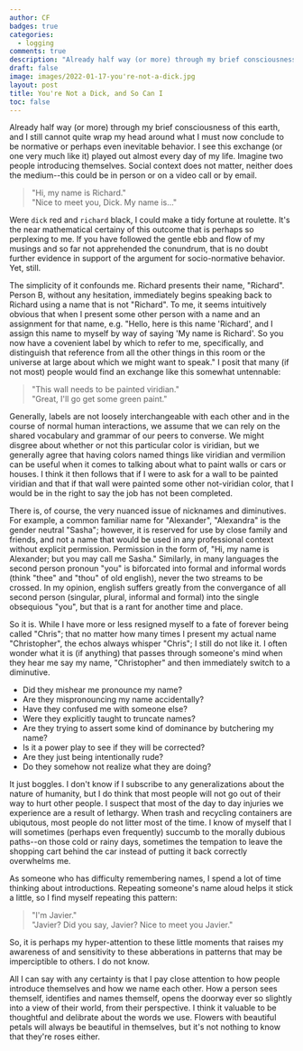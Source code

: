 ```yaml
---
author: CF
badges: true
categories:
  - logging
comments: true
description: "Already half way (or more) through my brief consciousness of this earth, and I still cannot quite wrap my head around what I must now conclude to be normative or perhaps even inevitable behavior..."
draft: false
image: images/2022-01-17-you're-not-a-dick.jpg
layout: post
title: You're Not a Dick, and So Can I
toc: false
---
```


Already half way (or more) through my brief consciousness of this earth, and I still cannot quite wrap my head around what I must now conclude to be normative or perhaps even inevitable behavior. I see this exchange (or one very much like it) played out almost every day of my life. Imagine two people introducing themselves. Social context does not matter, neither does the medium--this could be in person or on a video call or by email.

> "Hi, my name is Richard."  
> "Nice to meet you, Dick. My name is..."  

Were `dick` red and `richard` black, I could make a tidy fortune at roulette. It's the near mathematical certainy of this outcome that is perhaps so perplexing to me. If you have followed the gentle ebb and flow of my musings and so far not apprehended the conundrum, that is no doubt further evidence in support of the argument for socio-normative behavior. Yet, still. 

The simplicity of it confounds me. Richard presents their name, "Richard". Person B, without any hesitation, immediately begins speaking back to Richard using a name that is not "Richard". To me, it seems intuitively obvious that when I present some other person with a name and an assignment for that name, e.g. "Hello, here is this name 'Richard', and I assign this name to myself by way of saying 'My name is Richard'. So you now have a covenient label by which to refer to me, specifically, and distinguish that reference from all the other things in this room or the universe at large about which we might want to speak." I posit that many (if not most) people would find an exchange like this somewhat untennable:

> "This wall needs to be painted viridian."  
> "Great, I'll go get some green paint."  

Generally, labels are not loosely interchangeable with each other and in the course of normal human interactions, we assume that we can rely on the shared vocabulary and grammar of our peers to converse. We might disgree about whether or not this particular color is viridian, but we generally agree that having colors named things like viridian and vermilion can be useful when it comes to talking about what to paint walls or cars or houses. I think it then follows that if I were to ask for a wall to be painted viridian and that if that wall were painted some other not-viridian color, that I would be in the right to say the job has not been completed.

There is, of course, the very nuanced issue of nicknames and diminutives. For example, a common familiar name for "Alexander", "Alexandra" is the gender neutral "Sasha"; however, it is reserved for use by close family and friends, and not a name that would be used in any professional context without explicit permission. Permission in the form of, "Hi, my name is Alexander; but you may call me Sasha." Similarly, in many languages the second person pronoun "you" is biforcated into formal and informal words (think "thee" and "thou" of old english), never the two streams to be crossed. In my opinion, english suffers greatly from the convergance of all second person (singular, plural, informal and formal) into the single obsequious "you", but that is a rant for another time and place.

So it is. While I have more or less resigned myself to a fate of forever being called "Chris"; that no matter how many times I present my actual name "Christopher", the echos always whisper "Chris"; I still do not like it. I often wonder what it is (if anything) that passes through someone's mind when they hear me say my name, "Christopher" and then immediately switch to a diminutive.

* Did they mishear me pronounce my name?
* Are they mispronouncing my name accidentally?
* Have they confused me with someone else?
* Were they explicitly taught to truncate names?
* Are they trying to assert some kind of dominance by butchering my name?
* Is it a power play to see if they will be corrected?
* Are they just being intentionally rude?
* Do they somehow not realize what they are doing?

It just boggles. I don't know if I subscribe to any generalizations about the nature of humanity, but I do think that most people will not go out of their way to hurt other people. I suspect that most of the day to day injuries we experience are a result of lethargy. When trash and recycling containers are ubiqutous, most people do not litter most of the time. I know of myself that I will sometimes (perhaps even frequently) succumb to the morally dubious paths--on those cold or rainy days, sometimes the tempation to leave the shopping cart behind the car instead of putting it back correctly overwhelms me. 

As someone who has difficulty remembering names, I spend a lot of time thinking about introductions. Repeating someone's name aloud helps it stick a little, so I find myself repeating this pattern:

> "I'm Javier."  
> "Javier? Did you say, Javier? Nice to meet you Javier."  

So, it is perhaps my hyper-attention to these little moments that raises my awareness of and sensitivity to these abberations in patterns that may be imperciptible to others. I do not know.

All I can say with any certainty is that I pay close attention to how people introduce themselves and how we name each other. How a person sees themself, identifies and names themself, opens the doorway ever so slightly into a view of their world, from their perspective. I think it valuable to be thoughtful and delibrate about the words we use. Flowers with beautiful petals will always be beautiful in themselves, but it's not nothing to know that they're roses either.
